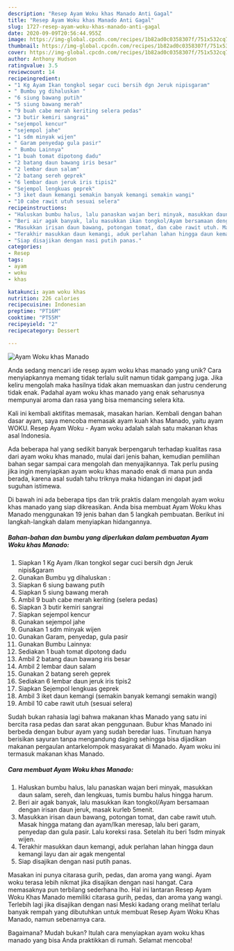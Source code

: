 ```yaml
---
description: "Resep Ayam Woku khas Manado Anti Gagal"
title: "Resep Ayam Woku khas Manado Anti Gagal"
slug: 1727-resep-ayam-woku-khas-manado-anti-gagal
date: 2020-09-09T20:56:44.955Z
image: https://img-global.cpcdn.com/recipes/1b82ad0c0358307f/751x532cq70/ayam-woku-khas-manado-foto-resep-utama.jpg
thumbnail: https://img-global.cpcdn.com/recipes/1b82ad0c0358307f/751x532cq70/ayam-woku-khas-manado-foto-resep-utama.jpg
cover: https://img-global.cpcdn.com/recipes/1b82ad0c0358307f/751x532cq70/ayam-woku-khas-manado-foto-resep-utama.jpg
author: Anthony Hudson
ratingvalue: 3.5
reviewcount: 14
recipeingredient:
- "1 Kg Ayam Ikan tongkol segar cuci bersih dgn Jeruk nipisgaram"
- " Bumbu yg dihaluskan "
- "6 siung bawang putih"
- "5 siung bawang merah"
- "9 buah cabe merah keriting selera pedas"
- "3 butir kemiri sangrai"
- "sejempol kencur"
- "sejempol jahe"
- "1 sdm minyak wijen"
- " Garam penyedap gula pasir"
- " Bumbu Lainnya"
- "1 buah tomat dipotong dadu"
- "2 batang daun bawang iris besar"
- "2 lembar daun salam"
- "2 batang sereh geprek"
- "6 lembar daun jeruk iris tipis2"
- "Sejempol lengkuas geprek"
- "3 iket daun kemangi semakin banyak kemangi semakin wangi"
- "10 cabe rawit utuh sesuai selera"
recipeinstructions:
- "Haluskan bumbu halus, lalu panaskan wajan beri minyak, masukkan daun salam, sereh, dan lengkuas, tumis bumbu halus hingga harum."
- "Beri air agak banyak, lalu masukkan ikan tongkol/Ayam bersamaan dengan irisan daun jeruk, masak kurleb 5menit."
- "Masukkan irisan daun bawang, potongan tomat, dan cabe rawit utuh. Masak hingga matang dan ayam/Ikan meresap, lalu beri garam, penyedap dan gula pasir. Lalu koreksi rasa. Setelah itu beri 1sdm minyak wijen."
- "Terakhir masukkan daun kemangi, aduk perlahan lahan hingga daun kemangi layu dan air agak mengental"
- "Siap disajikan dengan nasi putih panas."
categories:
- Resep
tags:
- ayam
- woku
- khas

katakunci: ayam woku khas 
nutrition: 226 calories
recipecuisine: Indonesian
preptime: "PT16M"
cooktime: "PT55M"
recipeyield: "2"
recipecategory: Dessert

---
```



![Ayam Woku khas Manado](https://img-global.cpcdn.com/recipes/1b82ad0c0358307f/751x532cq70/ayam-woku-khas-manado-foto-resep-utama.jpg)

Anda sedang mencari ide resep ayam woku khas manado yang unik? Cara menyiapkannya memang tidak terlalu sulit namun tidak gampang juga. Jika keliru mengolah maka hasilnya tidak akan memuaskan dan justru cenderung tidak enak. Padahal ayam woku khas manado yang enak seharusnya mempunyai aroma dan rasa yang bisa memancing selera kita.

Kali ini kembali aktifitas memasak, masakan harian. Kembali dengan bahan dasar ayam, saya mencoba memasak ayam kuah khas Manado, yaitu ayam WOKU. Resep Ayam Woku - Ayam woku adalah salah satu makanan khas asal Indonesia.

Ada beberapa hal yang sedikit banyak berpengaruh terhadap kualitas rasa dari ayam woku khas manado, mulai dari jenis bahan, kemudian pemilihan bahan segar sampai cara mengolah dan menyajikannya. Tak perlu pusing jika ingin menyiapkan ayam woku khas manado enak di mana pun anda berada, karena asal sudah tahu triknya maka hidangan ini dapat jadi suguhan istimewa.


Di bawah ini ada beberapa tips dan trik praktis dalam mengolah ayam woku khas manado yang siap dikreasikan. Anda bisa membuat Ayam Woku khas Manado menggunakan 19 jenis bahan dan 5 langkah pembuatan. Berikut ini langkah-langkah dalam menyiapkan hidangannya.

<!--inarticleads1-->

##### Bahan-bahan dan bumbu yang diperlukan dalam pembuatan Ayam Woku khas Manado:

1. Siapkan 1 Kg Ayam /Ikan tongkol segar cuci bersih dgn Jeruk nipis&amp;garam
1. Gunakan  Bumbu yg dihaluskan :
1. Siapkan 6 siung bawang putih
1. Siapkan 5 siung bawang merah
1. Ambil 9 buah cabe merah keriting (selera pedas)
1. Siapkan 3 butir kemiri sangrai
1. Siapkan sejempol kencur
1. Gunakan sejempol jahe
1. Gunakan 1 sdm minyak wijen
1. Gunakan  Garam, penyedap, gula pasir
1. Gunakan  Bumbu Lainnya:
1. Sediakan 1 buah tomat dipotong dadu
1. Ambil 2 batang daun bawang iris besar
1. Ambil 2 lembar daun salam
1. Gunakan 2 batang sereh geprek
1. Sediakan 6 lembar daun jeruk iris tipis2
1. Siapkan Sejempol lengkuas geprek
1. Ambil 3 iket daun kemangi (semakin banyak kemangi semakin wangi)
1. Ambil 10 cabe rawit utuh (sesuai selera)


Sudah bukan rahasia lagi bahwa makanan khas Manado yang satu ini bercita rasa pedas dan sarat akan penggunaan. Bubur khas Manado ini berbeda dengan bubur ayam yang sudah beredar luas. Tinutuan hanya berisikan sayuran tanpa mengandung daging sehingga bisa dijadikan makanan pergaulan antarkelompok masyarakat di Manado. Ayam woku ini termasuk makanan khas Manado. 

<!--inarticleads2-->

##### Cara membuat Ayam Woku khas Manado:

1. Haluskan bumbu halus, lalu panaskan wajan beri minyak, masukkan daun salam, sereh, dan lengkuas, tumis bumbu halus hingga harum.
1. Beri air agak banyak, lalu masukkan ikan tongkol/Ayam bersamaan dengan irisan daun jeruk, masak kurleb 5menit.
1. Masukkan irisan daun bawang, potongan tomat, dan cabe rawit utuh. Masak hingga matang dan ayam/Ikan meresap, lalu beri garam, penyedap dan gula pasir. Lalu koreksi rasa. Setelah itu beri 1sdm minyak wijen.
1. Terakhir masukkan daun kemangi, aduk perlahan lahan hingga daun kemangi layu dan air agak mengental
1. Siap disajikan dengan nasi putih panas.


Masakan ini punya citarasa gurih, pedas, dan aroma yang wangi. Ayam woku terasa lebih nikmat jika disajikan dengan nasi hangat. Cara memasaknya pun terbilang sederhana lho. Hal ini lantaran Resep Ayam Woku Khas Manado memiliki citarasa gurih, pedas, dan aroma yang wangi. Terlebih lagi jika disajikan dengan nasi Meski kadang orang melihat terlalu banyak rempah yang dibutuhkan untuk membuat Resep Ayam Woku Khas Manado, namun sebenarnya cara. 

Bagaimana? Mudah bukan? Itulah cara menyiapkan ayam woku khas manado yang bisa Anda praktikkan di rumah. Selamat mencoba!
